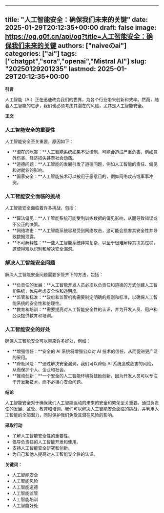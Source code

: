 
---
title: "人工智能安全：确保我们未来的关键"
date: 2025-01-29T20:12:35+00:00
draft: false
image: https://og.g0f.cn/api/og?title=人工智能安全：确保我们未来的关键
authors: ["naiveのai"]
categories: ["ai"]
tags: ["chatgpt","sora","openai","Mistral AI"]
slug: "20250129201235"
lastmod: 2025-01-29T20:12:35+00:00
---
**引言**

人工智能（AI）正在迅速改变我们的世界，为各个行业带来创新和效率。然而，随着人工智能的进步，我们也必须考虑其潜在的风险，尤其是人工智能安全。

**正文**

### 人工智能安全的重要性

人工智能安全至关重要，原因如下：

- **潜在的危害：**人工智能系统如果不受控制，可能会造成严重危害，例如意外伤害、经济损失甚至社会动荡。
- **道德问题：**人工智能的发展引发了道德问题，例如人工智能的责任、偏见和对就业的影响。
- **国家安全：**人工智能技术可以被用于恶意目的，例如网络攻击或军事冲突。

### 人工智能安全面临的挑战

人工智能安全面临着许多挑战，包括：

- **算法偏见：**人工智能系统可能受到训练数据的偏见影响，从而导致错误或不公正的决策。
- **网络攻击：**人工智能系统容易受到网络攻击，这可能会损害其安全性并导致数据泄露。
- **不可解释性：**一些人工智能系统非常复杂，以至于很难解释其决策过程，这使得难以识别和解决安全漏洞。

### 解决人工智能安全问题

解决人工智能安全问题需要多管齐下的方法，包括：

- **负责任的发展：**人工智能开发人员必须以负责任和道德的方式创建人工智能系统，优先考虑安全性和透明度。
- **监管和标准：**政府和监管机构需要制定明确的规则和标准，以确保人工智能系统的安全性和伦理性。
- **教育和培训：**需要提高对人工智能安全性的认识，并为开发人员、用户和公众提供教育和培训。

### 人工智能安全的好处

确保人工智能安全可以带来许多好处，例如：

- **增强信任：**安全的 AI 系统将增强公众对 AI 技术的信任，从而促进更广泛的采用。
- **降低风险：**通过解决安全漏洞，我们可以降低 AI 系统造成危害的风险，从而保护个人、企业和社会。
- **推动创新：**一个安全的人工智能环境将鼓励创新，因为开发人员可以专注于开发新技术，而不必担心安全问题。

**结论**

人工智能安全对于确保我们人工智能驱动的未来的安全和繁荣至关重要。通过负责任的发展、监管、教育和培训，我们可以解决人工智能安全面临的挑战，并利用人工智能的全部潜力，同时保护我们免受其潜在风险的影响。

**采取行动**

* 了解人工智能安全性的重要性。
* 倡导负责任的人工智能开发和使用。
* 支持人工智能安全研究和创新。
* 为自己和他人提高对人工智能安全性的认识。

**关键词：**

* 人工智能安全
* 人工智能风险
* 人工智能道德
* 人工智能监管
* 人工智能培训
* 人工智能好处